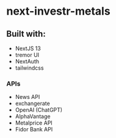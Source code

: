# next-investr-metals

## Built with:
- NextJS 13
- tremor UI
- NextAuth
- tailwindcss

### APIs
- News API
- exchangerate
- OpenAI (ChatGPT)
- AlphaVantage
- Metalprice API
- Fidor Bank API